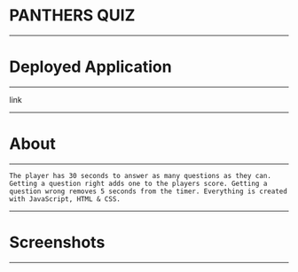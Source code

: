 # PANTHERS QUIZ
****

# Deployed Application
****
link
****

# About
****
```
The player has 30 seconds to answer as many questions as they can. Getting a question right adds one to the players score. Getting a question wrong removes 5 seconds from the timer. Everything is created with JavaScript, HTML & CSS.
```
****

# Screenshots
****




